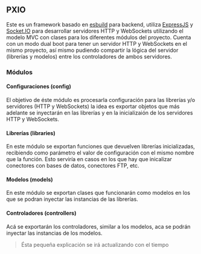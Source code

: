 ## PXIO

Este es un framework basado en [esbuild](https://esbuild.github.io/) para backend, utiliza [ExpressJS](https://expressjs.com/) y [Socket.IO](https://socket.io) para desarrollar servidores HTTP y WebSockets utilizando el modelo MVC con clases para los diferentes módulos del proyecto. Cuenta con un modo dual boot para tener un servidor HTTP y WebSockets en el mismo proyecto, así mismo pudiendo compartir la lógica del servidor (librerías y modelos) entre los controladores de ambos servidores.

### Módulos

#### Configuraciones (config)

El objetivo de éste módulo es procesarla configuración para las librerías y/o servidores (HTTP y WebSockets) la idea es exportar objetos que más adelante se inyectarán en las librerías y en la inicializaión de los servidores HTTP y WebSockets.

#### Librerías (libraries)

En este módulo se exportan funciones que devuelven librerías inicializadas, recibiendo como parámetro el valor de configuración con el mismo nombre que la función. Esto serviría en casos en los que hay que inicalizar conectores con bases de datos, conectores FTP, etc.

#### Modelos (models)

En este módulo se exportan clases que funcionarán como modelos en los que se podran inyectar las instancias de las librerías.

#### Controladores (controllers)

Acá se exportarán los controladores, similar a los modelos, aca se podrán inyectar las instancias de los modelos.

> Ésta pequeña explicación se irá actualizando con el tiempo